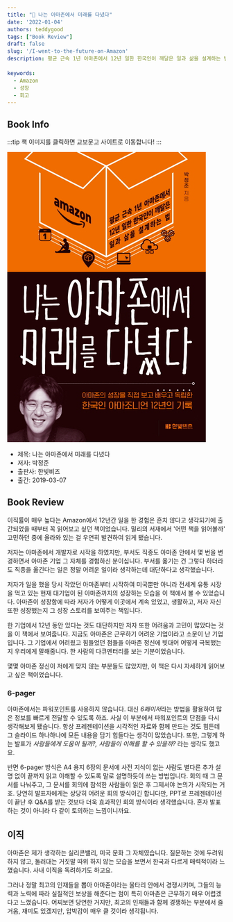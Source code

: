 ```yaml
---
title: "📖 나는 아마존에서 미래를 다녔다"
date: '2022-01-04'
authors: teddygood
tags: ["Book Review"]
draft: false
slug: '/I-went-to-the-future-on-Amazon'
description: 평균 근속 1년 아마존에서 12년 일한 한국인이 깨달은 일과 삶을 설계하는 법

keywords:
  - Amazon
  - 성장
  - 회고
---
```


## Book Info

:::tip
책 이미지를 클릭하면 교보문고 사이트로 이동합니다!
:::

[![책](../assets/review/I-went-to-the-future-on-Amazon.jpg)](https://www.kyobobook.co.kr/product/detailViewKor.laf?ejkGb=KOR&mallGb=KOR&barcode=9791157843183&orderClick=LEa&Kc=)

- 제목: 나는 아마존에서 미래를 다녔다
- 저자: 박정준
- 출판사: 한빛비즈
- 출간: 2019-03-07

## Book Review

이직률이 매우 높다는 Amazon에서 12년간 일을 한 경험은 흔치 않다고 생각되기에 출간되었을 때부터 꼭 읽어보고 싶던 책이었습니다. 밀리의 서재에서 '어떤 책을 읽어볼까' 고민하던 중에 올라와 있는 걸 우연히 발견하여 읽게 됐습니다. 

저자는 아마존에서 개발자로 시작을 하였지만, 부서도 직종도 아마존 안에서 몇 번을 변경하면서 아마존 기업 그 자체를 경험하신 분이십니다. 부서를 옮기는 건 그렇다 하더라도 직종을 옮긴다는 일은 정말 어려운 일이라 생각하는데 대단하다고 생각했습니다.

저자가 일을 했을 당시 작았던 아마존부터 시작하여 미국뿐만 아니라 전세계 유통 시장을 먹고 있는 현재 대기업이 된 아마존까지의 성장하는 모습을 이 책에서 볼 수 있었습니다. 아마존이 성장함에 따라 저자가 어떻게 이곳에서 계속 있었고, 생활하고, 저자 자신 또한 성장했는지 그 성장 스토리를 보여주는 책입니다.

한 기업에서 12년 동안 있다는 것도 대단하지만 저자 또한 어려움과 고민이 많았다는 것을 이 책에서 보여줍니다. 지금도 아마존은 근무하기 어려운 기업이라고 소문이 난 기업입니다. 그 기업에서 어려웠고 힘들었던 점들을 아마존 정신에 빗대어 어떻게 극복했는지 우리에게 말해줍니다. 한 사람의 다큐멘터리를 보는 기분이었습니다.

몇몇 아마존 정신이 저에게 맞지 않는 부분들도 많았지만, 이 책은 다시 자세하게 읽어보고 싶은 책이었습니다. 

### 6-pager

아마존에서는 파워포인트를 사용하지 않습니다. 대신 *6페이저*라는 방법을 활용하여 많은 정보를 빠르게 전달할 수 있도록 하죠. 사실 이 부분에서 파워포인트의 단점을 다시 생각해보게 됐습니다. 항상 프레젠테이션을 시각적인 자료와 함께 만드는 것도 힘든데 그 슬라이드 하나하나에 모든 내용을 담기 힘들다는 생각이 많았습니다. 또한, 그렇게 하는 발표가 *사람들에게 도움이 될까?, 사람들이 이해를 할 수 있을까?* 라는 생각도 했고요. 

반면 6-pager 방식은 A4 용지 6장의 문서에 사전 지식이 없는 사람도 별다른 추가 설명 없이 끝까지 읽고 이해할 수 있도록 말로 설명하듯이 쓰는 방법입니다. 회의 때 그 문서를 나눠주고, 그 문서를 회의에 참석한 사람들이 읽은 후 그제서야 논의가 시작되는 거죠. 당연히 발표자에게는 상당히 어려운 회의 방식이긴 합니다만, PPT로 프레젠테이션이 끝난 후 Q&A를 받는 것보다 더욱 효과적인 회의 방식이라 생각했습니다. 혼자 발표하는 것이 아니라 다 같이 토의하는 느낌이니까요.

## 이직

아마존은 제가 생각하는 실리콘밸리, 미국 문화 그 자체였습니다. 질문하는 것에 두려워 하지 않고, 둘러대는 거짓말 따위 하지 않는 모습을 보면서 한국과 다르게 매력적이라 느꼈습니다. 사내 이직을 독려하기도 하고요.

그러나 정말 최고의 인재들을 뽑아 아마존이라는 울타리 안에서 경쟁시키며, 그들의 능력과 노력에 따라 실질적인 보상을 해준다는 점이 특히 아마존은 근무하기 매우 어렵겠다고 느꼈습니다. 어찌보면 당연한 거지만, 최고의 인재들과 함께 경쟁하는 부분에서 즐거움, 재미도 있겠지만, 압박감이 매우 클 것이라 생각됩니다.
